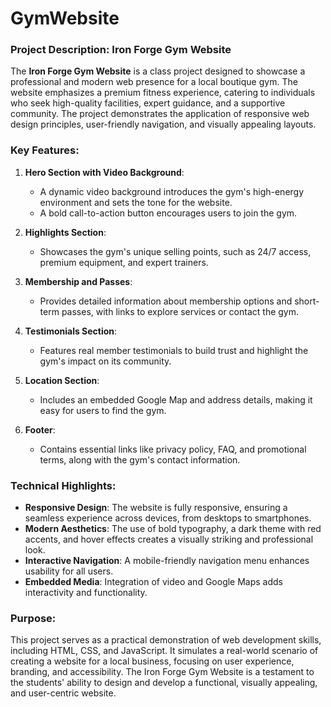 # GymWebsite
### Project Description: Iron Forge Gym Website

The **Iron Forge Gym Website** is a class project designed to showcase a professional and modern web presence for a local boutique gym. The website emphasizes a premium fitness experience, catering to individuals who seek high-quality facilities, expert guidance, and a supportive community. The project demonstrates the application of responsive web design principles, user-friendly navigation, and visually appealing layouts.

### Key Features:
1. **Hero Section with Video Background**:
   - A dynamic video background introduces the gym's high-energy environment and sets the tone for the website.
   - A bold call-to-action button encourages users to join the gym.

2. **Highlights Section**:
   - Showcases the gym's unique selling points, such as 24/7 access, premium equipment, and expert trainers.

3. **Membership and Passes**:
   - Provides detailed information about membership options and short-term passes, with links to explore services or contact the gym.

4. **Testimonials Section**:
   - Features real member testimonials to build trust and highlight the gym's impact on its community.

5. **Location Section**:
   - Includes an embedded Google Map and address details, making it easy for users to find the gym.

6. **Footer**:
   - Contains essential links like privacy policy, FAQ, and promotional terms, along with the gym's contact information.

### Technical Highlights:
- **Responsive Design**: The website is fully responsive, ensuring a seamless experience across devices, from desktops to smartphones.
- **Modern Aesthetics**: The use of bold typography, a dark theme with red accents, and hover effects creates a visually striking and professional look.
- **Interactive Navigation**: A mobile-friendly navigation menu enhances usability for all users.
- **Embedded Media**: Integration of video and Google Maps adds interactivity and functionality.

### Purpose:
This project serves as a practical demonstration of web development skills, including HTML, CSS, and JavaScript. It simulates a real-world scenario of creating a website for a local business, focusing on user experience, branding, and accessibility. The Iron Forge Gym Website is a testament to the students' ability to design and develop a functional, visually appealing, and user-centric website.
